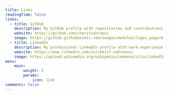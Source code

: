 ```yaml
---
title: Links
readingTime: false
links:
  - title: GitHub
    description: My GitHub profile with repositories and contributions.
    website: https://github.com/cherifsahraoui
    image: https://github.githubassets.com/images/modules/logos_page/GitHub-Mark.png
  - title: LinkedIn
    description: My professional LinkedIn profile with work experience and recommendations.
    website: https://www.linkedin.com/in/cherif-sahraoui/
    image: https://upload.wikimedia.org/wikipedia/commons/c/ca/LinkedIn_logo_initials.png
menu:
    main:
        weight: 5
        params:
            icon: link
comments: false
---
```

